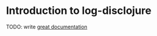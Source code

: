 # Introduction to log-disclojure

TODO: write [great documentation](http://jacobian.org/writing/great-documentation/what-to-write/)
